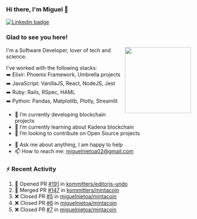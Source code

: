 ### Hi there, I'm Miguel 👋

<a href="https://linkedin.com/in/miguelnietoa/" target="_blank" rel="noopener noreferrer">
  <img src="https://img.shields.io/badge/-LinkedIn-0e76a8?style=flat-square&logo=Linkedin&logoColor=white" alt="Linkedin badge">
</a>
<!-- [![Website Badge](https://img.shields.io/badge/Website-3b5998?style=flat-square&logo=google-chrome&logoColor=white)](#notavailablenow#) 

<img src="https://i.imgur.com/tbrLrt5.gif" width=400 alt="Coding GIF" align="right"/>
-->


### Glad to see you here!
<a href="https://github.com/miguelnietoa"><img src="https://github-readme-stats-git-masterrstaa-rickstaa.vercel.app/api?username=miguelnietoa&show_icons=true&hide_border=true&count_private=true&include_all_commits=true&theme=tokyonight" height="180em" align="right"/></a>
I'm a Software Developer, lover of tech and science. 

I've worked with the following stacks:\
➡️ Elixir: Phoenix Framework, Umbrella projects\
➡️ JavaScript: VanillaJS, React, NodeJS, Jest\
➡️ Ruby: Rails, RSpec, HAML\
➡️ Python: Pandas, Matplotlib, Plotly, Streamlit

- 🔭 I’m currently developing blockchain projects
- 🌱 I’m currently learning about Kadena blockchain
- 👯 I’m looking to contribute on Open Source projects
<!-- 
- 😄 I just finished a Machine Learning course! 
- 🤔 I’m looking for help with ...
-->
- 💬 Ask me about anything, I am happy to help
- 📫 How to reach me: miguelnietoa02@gmail.com


### ⚡ Recent Activity

<!--START_SECTION:activity-->
1. 💪 Opened PR [#191](https://github.com/kommitters/editorjs-undo/pull/191) in [kommitters/editorjs-undo](https://github.com/kommitters/editorjs-undo)
2. 🎉 Merged PR [#147](https://github.com/kommitters/mintacoin/pull/147) in [kommitters/mintacoin](https://github.com/kommitters/mintacoin)
3. ❌ Closed PR [#5](https://github.com/miguelnietoa/mintacoin/pull/5) in [miguelnietoa/mintacoin](https://github.com/miguelnietoa/mintacoin)
4. ❌ Closed PR [#6](https://github.com/miguelnietoa/mintacoin/pull/6) in [miguelnietoa/mintacoin](https://github.com/miguelnietoa/mintacoin)
5. ❌ Closed PR [#7](https://github.com/miguelnietoa/mintacoin/pull/7) in [miguelnietoa/mintacoin](https://github.com/miguelnietoa/mintacoin)
<!--END_SECTION:activity-->
